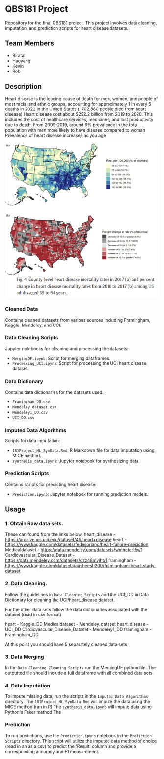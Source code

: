 # QBS181 Project

Repository for the final QBS181 project. This project involves data cleaning, imputation, and prediction scripts for heart disease datasets.

## Team Members
- Biratal
- Haoyang
- Kevin
- Rob

## Description
Heart disease is the leading cause of death for men, women, and people of most racial and ethnic groups, accounting for approximately 1 in every 5 deaths in 2022 in the United States (, 702,880 people died from heart disease)
Heart disease cost about $252.2 billion from 2019 to 2020. This includes the cost of healthcare services, medicines, and lost productivity due to death.
From 2009-2019, around 6% prevalence in the total population with men more likely to have disease compared to woman
Prevalence of heart disease increases as you age

![Geography](/Image/geo.png)

### Cleaned Data
Contains cleaned datasets from various sources including Framingham, Kaggle, Mendeley, and UCI.

### Data Cleaning Scripts
Jupyter notebooks for cleaning and processing the datasets:
- `MergingDF.ipynb`: Script for merging dataframes.
- `Processing_UCI.ipynb`: Script for processing the UCI heart disease dataset.

### Data Dictionary
Contains data dictionaries for the datasets used:
- `Framingham_DD.csv`
- `Mendeley_dataset.csv`
- `Mendeley1_DD.csv`
- `UCI_DD.csv`

### Imputed Data Algorithms
Scripts for data imputation:
- `181Project_ML_SynData.Rmd`: R Markdown file for data imputation using MICE method.
- `synthesis_data.ipynb`: Jupyter notebook for synthesizing data.

### Prediction Scripts
Contains scripts for predicting heart disease:
- `Prediction.ipynb`: Jupyter notebook for running prediction models.

## Usage

### 1. Obtain Raw data sets. 
These can found from the links below: 
heart_disease - https://archive.ics.uci.edu/dataset/45/heart+disease
heart - https://www.kaggle.com/datasets/fedesoriano/heart-failure-prediction
Medicaldataset - https://data.mendeley.com/datasets/wmhctcrt5v/1
Cardiovascular_Disease_Dataset - https://data.mendeley.com/datasets/dzz48mvjht/1
framingham - https://www.kaggle.com/datasets/aasheesh200/framingham-heart-study-dataset 

### 2. Data Cleaning. 
Follow the guidelines in `Data Cleaning Scripts` and the UCI_DD in Data Dictionary for cleaning the UCI/heart_disease dataset. 

For the other data sets follow the data dictionaries associated with the dataset (read in csv format)

heart - Kaggle_DD
Medicaldataset - Mendeley_dataset
heart_disease - UCI_DD
Cardiovascular_Disease_Dataset - Mendeley1_DD
framingham - Framingham_DD

At this point you should have 5 separately cleaned data sets

### 3. Data Merging
 In the `Data Cleaning Cleaning Scripts` run the MergingDF python file. The outputted file should include a full dataframe with all combined data sets. 

### 4. Data Imputation
To impute missing data, run the scripts in the `Imputed Data Algorithms` directory.
The `181Project_ML_SynData.Rmd` will impute the data using the MICE method (ran in R)
The `synthesis_data.ipynb` will impute data using Python's Faker method
The 

### Prediction
To run predictions, use the `Prediction.ipynb` notebook in the `Prediction Scripts` directory.
This script will utilize the imputed data method of choice (read in an as a csv) to predict the 'Result' column and provide a corresponding accuracy and F1 measurement. 

